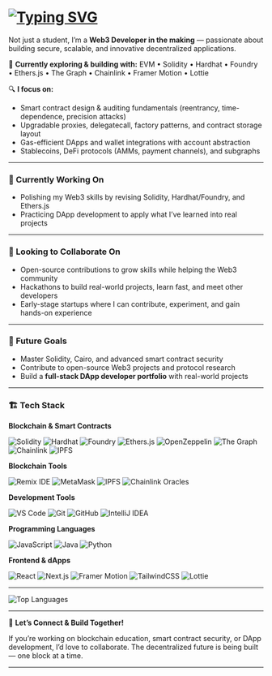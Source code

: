 
# [![Typing SVG](https://readme-typing-svg.demolab.com?font=Fira+Code&pause=1000&width=435&lines=Hi+%F0%9F%91%8B%2C+I%E2%80%99m+Arif)](https://git.io/typing-svg)

Not just a student, I’m a **Web3 Developer in the making** — passionate about building secure, scalable, and innovative decentralized applications.

🚀 **Currently exploring & building with:**
EVM • Solidity • Hardhat • Foundry • Ethers.js • The Graph • Chainlink • Framer Motion • Lottie

🔍 **I focus on:**

* Smart contract design & auditing fundamentals (reentrancy, time-dependence, precision attacks)
* Upgradable proxies, delegatecall, factory patterns, and contract storage layout
* Gas-efficient DApps and wallet integrations with account abstraction
* Stablecoins, DeFi protocols (AMMs, payment channels), and subgraphs

---

### 🔭 Currently Working On
 * Polishing my Web3 skills by revising Solidity, Hardhat/Foundry, and Ethers.js
 * Practicing DApp development to apply what I’ve learned into real projects


---

### 🤝 Looking to Collaborate On

* Open-source contributions to grow skills while helping the Web3 community
* Hackathons to build real-world projects, learn fast, and meet other developers
* Early-stage startups where I can contribute, experiment, and gain hands-on experience

---


### 📌 Future Goals

* Master Solidity, Cairo, and advanced smart contract security
* Contribute to open-source Web3 projects and protocol research
* Build a **full-stack DApp developer portfolio** with real-world projects

---

### 🏗️ Tech Stack  

**Blockchain & Smart Contracts**  

![Solidity](https://img.shields.io/badge/Solidity-363636?style=for-the-badge&logo=solidity) ![Hardhat](https://img.shields.io/badge/Hardhat-FCC624?style=for-the-badge&logo=ethereum) ![Foundry](https://img.shields.io/badge/Foundry-black?style=for-the-badge) ![Ethers.js](https://img.shields.io/badge/Ethers.js-3C3C3D?style=for-the-badge&logo=javascript) ![OpenZeppelin](https://img.shields.io/badge/OpenZeppelin-4E5EE4?style=for-the-badge) ![The Graph](https://img.shields.io/badge/TheGraph-2C2CFF?style=for-the-badge&logo=thegraph) ![Chainlink](https://img.shields.io/badge/Chainlink-375BD2?style=for-the-badge&logo=chainlink) ![IPFS](https://img.shields.io/badge/IPFS-65C2CB?style=for-the-badge&logo=ipfs)

**Blockchain Tools**  

![Remix IDE](https://img.shields.io/badge/Remix-FF2D20?style=for-the-badge&logo=ethereum) ![MetaMask](https://img.shields.io/badge/MetaMask-FF8C00?style=for-the-badge&logo=metamask) ![IPFS](https://img.shields.io/badge/IPFS-65C2CB?style=for-the-badge&logo=ipfs) ![Chainlink Oracles](https://img.shields.io/badge/Chainlink-375BD2?style=for-the-badge&logo=chainlink)

**Development Tools**  

![VS Code](https://img.shields.io/badge/VS%20Code-007ACC?style=for-the-badge&logo=visual-studio-code&logoColor=white) ![Git](https://img.shields.io/badge/Git-F05032?style=for-the-badge&logo=git&logoColor=white) ![GitHub](https://img.shields.io/badge/GitHub-181717?style=for-the-badge&logo=github&logoColor=white) ![IntelliJ IDEA](https://img.shields.io/badge/IntelliJ-000000?style=for-the-badge&logo=intellij-idea&logoColor=white)

**Programming Languages**  

![JavaScript](https://img.shields.io/badge/JavaScript-F7E017?style=for-the-badge&logo=javascript&logoColor=black) ![Java](https://img.shields.io/badge/Java-ED8B00?style=for-the-badge&logo=java&logoColor=white) ![Python](https://img.shields.io/badge/Python-3776AB?style=for-the-badge&logo=python&logoColor=white)

**Frontend & dApps**  

![React](https://img.shields.io/badge/React-61DAFB?style=for-the-badge&logo=react&logoColor=black) ![Next.js](https://img.shields.io/badge/Next.js-000000?style=for-the-badge&logo=nextdotjs&logoColor=white) ![Framer Motion](https://img.shields.io/badge/Framer-FF0050?style=for-the-badge&logo=framer) ![TailwindCSS](https://img.shields.io/badge/TailwindCSS-38B2AC?style=for-the-badge&logo=tailwind-css&logoColor=white) ![Lottie](https://img.shields.io/badge/Lottie-00B4AB?style=for-the-badge)



---




![Top Languages](https://github-readme-stats.vercel.app/api/top-langs/?username=RogerZoe&layout=compact&theme=radical)


---

🚀 **Let’s Connect & Build Together!**

If you’re working on blockchain education, smart contract security, or DApp development, I’d love to collaborate. The decentralized future is being built — one block at a time.

---

 



